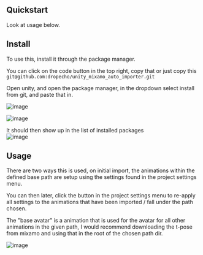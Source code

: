 ## Quickstart

Look at usage below.

## Install
To use this, install it through the package manager.

You can click on the code button in the top right, copy that or just copy this 
```git@github.com:dropecho/unity_mixamo_auto_importer.git```

Open unity, and open the package manager, in the dropdown select install from git, and paste that in.

![image](https://user-images.githubusercontent.com/316782/133017967-0cfd5087-bf10-4df3-87fe-cd46549edba8.png)

![image](https://user-images.githubusercontent.com/316782/133018219-fe062677-fe74-483b-a416-a82d81b8fc9d.png)

It should then show up in the list of installed packages  
![image](https://user-images.githubusercontent.com/316782/137644044-db040f69-27aa-476c-ac6b-cea32bae5315.png)


## Usage

There are two ways this is used, on initial import, the animations within the defined base path are setup using the settings found in the project settings menu.

You can then later, click the button in the project settings menu to re-apply all settings to the animations that have been imported / fall under the path chosen.

The "base avatar" is a animation that is used for the avatar for all other animations in the given path, I would recommend downloading the t-pose from mixamo and using that in the root of the chosen path dir.

![image](https://user-images.githubusercontent.com/316782/137644122-a2580c57-d77b-429c-8068-39705e61ca36.png)
